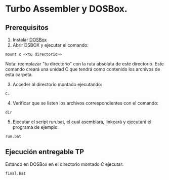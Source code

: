 # Turbo Assembler y DOSBox.

## Prerequisitos

1. Instalar [DOSBox](https://www.dosbox.com/)
2. Abrir DSBOX y ejecutar el comando:

``
mount c <<tu directorio>>
``

Nota: reemplazar "tu directorio" con la ruta absoluta de este directorio.
Este comando creará una unidad C que tendrá como contenido los archivos de esta carpeta.

3. Acceder al directorio montado ejecutando:

``
C:
``

4. Verificar que se listen los archivos correspondientes con el comando:

``
dir
``

5. Ejecutar el script run.bat, el cual asemblará, linkeará y ejecutará el programa de ejemplo:

``
run.bat
``

## Ejecución entregable TP

Estando en DOSBox en el directorio montado C ejecutar:

```
final.bat
```